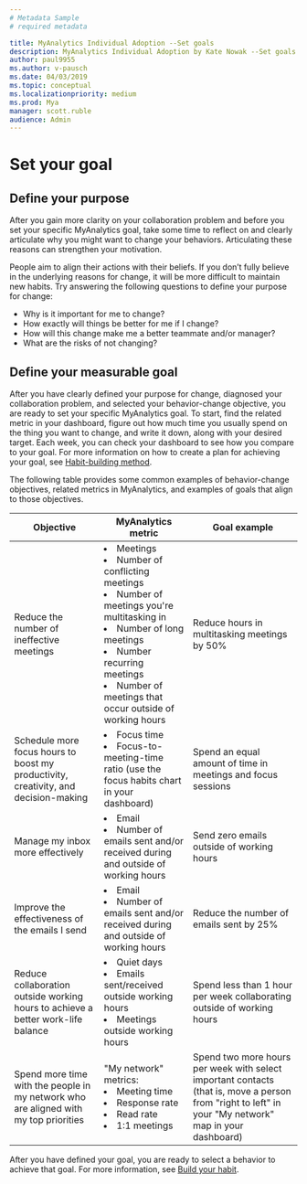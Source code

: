 ```yaml
---
# Metadata Sample
# required metadata

title: MyAnalytics Individual Adoption --Set goals
description: MyAnalytics Individual Adoption by Kate Nowak --Set goals section
author: paul9955
ms.author: v-pausch
ms.date: 04/03/2019
ms.topic: conceptual
ms.localizationpriority: medium 
ms.prod: Mya
manager: scott.ruble
audience: Admin
---
```


# Set your goal

## Define your purpose 

After you gain more clarity on your collaboration problem and before you set your specific MyAnalytics goal, take some time to reflect on and clearly articulate why you might want to change your behaviors. Articulating these reasons can strengthen your motivation. 

People aim to align their actions with their beliefs. If you don’t fully believe in the underlying reasons for change, it will be more difficult to maintain new habits. Try answering the following questions to define your purpose for change:

 * Why is it important for me to change?
 * How exactly will things be better for me if I change?
 * How will this change make me a better teammate and/or manager?
 * What are the risks of not changing?

## Define your measurable goal 

After you have clearly defined your purpose for change, diagnosed your collaboration problem, and selected your behavior-change objective, you are ready to set your specific MyAnalytics goal. To start, find the related metric in your dashboard, figure out how much time you usually spend on the thing you want to change, and write it down, along with your desired target. Each week, you can check your dashboard to see how you compare to your goal. For more information on how to create a plan for achieving your goal, see [Habit-building method](adopt-habit-building.md). 

<!--
DELETED 9/19/2018 PER KATE: 
MyAnalytics encourages you to set goals directly in your dashboard, which will allow you to keep track of your progress week over week:
<img src="../../../Images/MyA/use/Adopt-indiv-6.PNG" alt="Edit your goals on the MyAnalytics dashboard">
  
You can also set your own goal using other MyAnalytics metrics. To start, find the related metric in your dashboard, figure out how much time you usually spend on the thing you want to change, and write it down, along with your desired target. Each week, you can check your dashboard to see how you compare to your goal. For more information on how to create a plan for achieving your goal, see [Habit-building method](adopt-habit-building.md). 
-->

The following table provides some common examples of behavior-change objectives, related metrics in MyAnalytics, and examples of goals that align to those objectives.  

| Objective	| MyAnalytics metric  |	Goal example |
| ------	| -----  |	----- |
| Reduce the number of ineffective meetings |	<li>Meetings <li>Number of conflicting meetings<li>Number of meetings you're multitasking in<li>Number of long meetings<li>Number recurring meetings<li>Number of meetings that occur outside of working hours| Reduce hours in multitasking meetings by 50% |
| Schedule more focus hours to boost my productivity, creativity, and decision-making | <li>Focus time<li>Focus-to-meeting-time ratio (use the focus habits chart in your dashboard) |	Spend an equal amount of time in meetings and focus sessions |
Manage my inbox more effectively | <li>Email <li>Number of emails sent and/or received during and outside of working hours<!--<li>Hours writing emails<li>Hours sending email--> | Send zero emails outside of working hours |
Improve the effectiveness of the emails I send | <li>Email<li>Number of emails sent and/or received during and outside of working hours<!--<li>Hours writing emails<li>Hours sending emails--> | Reduce the number of emails sent by 25% |
Reduce collaboration outside working hours to achieve a better work-life balance | <li>Quiet days<li>Emails sent/received outside working hours<li>Meetings outside working hours| Spend less than 1 hour per week collaborating outside of working hours | 
Spend more time with the people in my network who are aligned with my top priorities | "My network" metrics:<li>Meeting time <li>Response rate<li>Read rate<li>1:1 meetings | Spend two more hours per week with select important contacts (that is, move a person from "right to left" in your "My network" map in your dashboard) | 

After you have defined your goal, you are ready to select a behavior to achieve that goal. For more information, see [Build your habit](Indiv-adopt-develop-habits.md).

